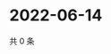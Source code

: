 # 2022-06-14

共 0 条

<!-- BEGIN WEIBO -->
<!-- 最后更新时间 Tue Jun 14 2022 03:00:35 GMT+0800 (China Standard Time) -->

<!-- END WEIBO -->
